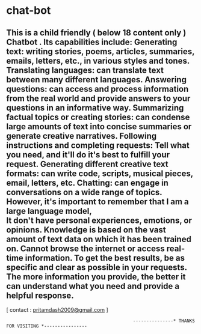 # chat-bot
 This is a child friendly ( below 18 content only ) Chatbot .
Its capabilities include: 
 Generating text: writing stories, poems, articles, summaries, emails, letters, etc., in various styles and tones.
 Translating languages: can translate text between many different languages. 
 Answering questions: can access and process information from the real world and provide answers to your questions in an informative way. 
 Summarizing factual topics or creating stories: can condense large amounts of text into concise summaries or generate creative narratives. 
 Following instructions and completing requests: Tell what you need, and it'll do it's best to fulfill your request. 
 Generating different creative text formats: can write code, scripts, musical pieces, email, letters, etc. 
 Chatting: can engage in conversations on a wide range of topics. However, it's important to remember that I am a large language model,  
It don't have personal experiences, emotions, or opinions. 
Knowledge is based on the vast amount of text data on which it has been trained on. 
Cannot browse the internet or access real-time information. 
To get the best results, be as specific and clear as possible in your requests. 
The more information you provide, the better it can understand what you need and provide a helpful response.
---------------------------------------------------------------------------------------------------------------------------------------------------------------------
 [ contact : pritamdash2009@gmail.com ]


                                                   ---------------* THANKS FOR VISITING *----------------
